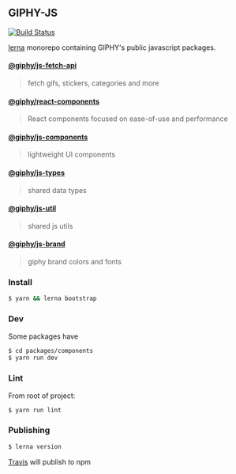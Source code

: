 ## GIPHY-JS

[![Build Status](https://travis-ci.com/Giphy/giphy-js.svg?token=jJjbVBEbrqabxuHRjdmS&branch=master)](https://travis-ci.com/Giphy/giphy-js)

[lerna](https://github.com/lerna/lerna) monorepo containing GIPHY's public javascript packages.

#### [@giphy/js-fetch-api](packages/fetch-api/README.md)

> fetch gifs, stickers, categories and more

#### [@giphy/react-components](packages/react-components/README.md)

> React components focused on ease-of-use and performance

#### [@giphy/js-components](packages/components/README.md)

> lightweight UI components

#### [@giphy/js-types](packages/types/README.md)

> shared data types

#### [@giphy/js-util](packages/util/README.md)

> shared js utils

#### [@giphy/js-brand](packages/brand/README.md)

> giphy brand colors and fonts

### Install

```sh
$ yarn && lerna bootstrap
```

### Dev

Some packages have

```sh
$ cd packages/components
$ yarn run dev
```

### Lint

From root of project:

```sh
$ yarn run lint
```

### Publishing

```sh
$ lerna version
```

[Travis](https://travis-ci.com/Giphy/giphy-js) will publish to npm
